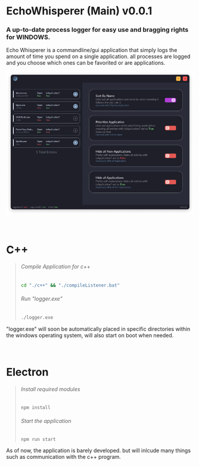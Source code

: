 # EchoWhisperer (Main) v0.0.1 

### A up-to-date process logger for easy use and bragging rights for WINDOWS.
Echo Whisperer is a commandline/gui application that simply logs the amount 
of time you spend on a single application.
all processes are logged and you choose which ones can be favorited or are applications.

![screenshot:v0.0.1](screenshots/v0.0.1.png)

<div style="height:20px"></div>

# C++ 
> ###### *Compile Application for c++*
> ```bash
> cd "./c++" && "./compileListener.bat"
> ```
> ###### *Run "logger.exe"*
> ```bash
> ./logger.exe
> ```
"logger.exe" will soon be automatically placed in specific directories within the windows operating system, will also start on boot when needed.

<div style="height:20px"></div>

# Electron 
> ###### *Install required modules*
> ```console
> npm install
> ```
> ###### *Start the application*
> ```console
> npm run start
> ```
As of now, the application is barely developed. but will inlcude many things such as communication with the c++ program.
